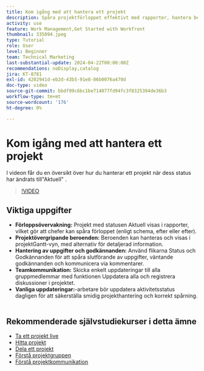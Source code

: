 ```yaml
---
title: Kom igång med att hantera ett projekt
description: Spåra projektförloppet effektivt med rapporter, hantera beroenden via Gantt-vyer, övervaka uppgifter och godkännanden, förbättra teamkommunikationen och säkerställa smidiga arbetsflöden med frekventa uppdateringar.
activity: use
feature: Work Management,Get Started with Workfront
thumbnail: 335094.jpeg
type: Tutorial
role: User
level: Beginner
team: Technical Marketing
last-substantial-update: 2024-04-22T00:00:00Z
recommendations: noDisplay,catalog
jira: KT-8781
exl-id: 4202941d-eb2d-43b5-91e8-06b0076a470d
doc-type: video
source-git-commit: bbdf99c6bc1be714077fd94fc3f8325394de36b3
workflow-type: tm+mt
source-wordcount: '176'
ht-degree: 0%

---
```


# Kom igång med att hantera ett projekt

I videon får du en översikt över hur du hanterar ett projekt när dess status har ändrats till&quot;Aktuell&quot; &#x200B;.

>[!VIDEO](https://video.tv.adobe.com/v/335094/?quality=12&learn=on&enablevpops=1)

## Viktiga uppgifter

* **Förloppsövervakning:** Projekt med statusen Aktuell visas i rapporter, vilket gör att chefer kan spåra förloppet (enligt schema, efter eller efter).
* **Projektövergripande beroenden:** Beroenden kan hanteras och visas i projektGantt-vyn, med alternativ för detaljerad information.
* **Hantering av uppgifter och godkännanden:** Använd flikarna Status och Godkännanden för att spåra slutförande av uppgifter, väntande godkännanden och kommunicera via kommentarer.
* **Teamkommunikation:** Skicka enkelt uppdateringar till alla gruppmedlemmar med funktionen Uppdatera alla och registrera diskussioner i projektet.
* **Vanliga uppdateringar:**-arbetare bör uppdatera aktivitetsstatus dagligen för att säkerställa smidig projekthantering och korrekt spårning. &#x200B;


## Rekommenderade självstudiekurser i detta ämne

* [Ta ett projekt live](/help/manage-work/projects/take-a-project-live.md)
* [Hitta projekt](/help/manage-work/projects/find-projects.md)
* [Dela ett projekt](/help/manage-work/projects/share-a-project.md)
* [Förstå projektgruppen](/help/manage-work/projects/understand-the-project-team.md)
* [Förstå projektkommunikation](/help/manage-work/projects/understand-project-communication.md)
